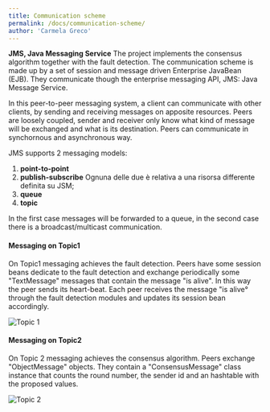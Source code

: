 ```yaml
---
title: Communication scheme
permalink: /docs/communication-scheme/
author: 'Carmela Greco'
---
```


__JMS, Java Messaging Service__
The project implements the consensus algorithm together with the fault detection. The communication scheme is made up by a set of session and message driven Enterprise JavaBean (EJB). They communicate though the enterprise messaging API, JMS: Java Message Service.  

In this peer-to-peer messaging system, a client can communicate with other clients, by sending and receiving messages on apposite resources. 
Peers are loosely coupled, sender and receiver only know what kind of message will be exchanged and what is its destination. 
Peers can communicate in synchornous and asynchronous way. 

JMS supports 2 messaging models: 
1. __point-to-point__
2. __publish-subscribe__
Ognuna delle due è relativa a una risorsa differente definita su JSM;
1. __queue__
2. __topic__
   
In the first case messages will be forwarded to a queue, in the second case there is a broadcast/multicast communication.

#### __Messaging on Topic1__
On Topic1 messaging achieves the fault detection. Peers have some session beans dedicate to the fault detection and exchange periodically some "TextMessage" messages that contain the message "is alive". In this way the peer sends its heart-beat.
Each peer receives the message "is alive° through the fault detection modules and updates its session bean accordingly.

![Topic 1](../images/Topic1.png)

#### __Messaging on Topic2__
On Topic 2 messaging achieves the consensus algorithm. Peers exchange "ObjectMessage" objects. They contain a "ConsensusMessage" class instance that counts the round number, the sender id and an hashtable with the proposed values.

![Topic 2](../images/Topic2.png)